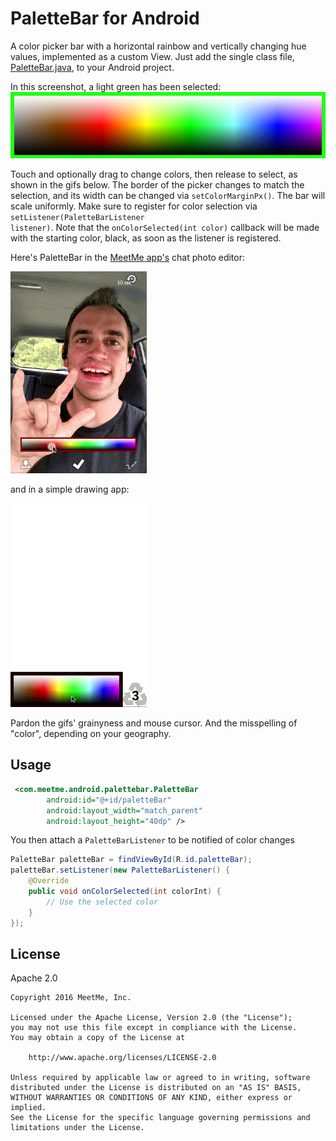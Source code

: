 PaletteBar for Android
==========

A color picker bar with a horizontal rainbow and vertically changing hue values, implemented as a custom View. Just add the single class file, [PaletteBar.java](PaletteBar.java), to your Android project.  

In this screenshot, a light green has been selected:
![ScreenShot](/screenshots/paletteBarScreenshot.png)  

Touch and optionally drag to change colors, then release to select, as shown in the gifs below. The border of the picker changes to match the selection, and its width can be changed via <code>setColorMarginPx()</code>.
The bar will scale uniformly. Make sure to register for color selection via <code>setListener(PaletteBarListener listener)</code>. Note that the <code>onColorSelected(int color)</code> callback will be made with the starting color, black, as soon as the listener is registered.

Here's PaletteBar in the [MeetMe app's](https://play.google.com/store/apps/details?id=com.myyearbook.m) chat photo editor:

![ScreenShot](/screenshots/selfiePaletteBar.gif)

and in a simple drawing app:

![ScreenShot](/screenshots/simpleDrawUse.gif)  

Pardon the gifs' grainyness and mouse cursor. And the misspelling of "color", depending on your geography.

## Usage

```xml
 <com.meetme.android.palettebar.PaletteBar
        android:id="@+id/paletteBar"
        android:layout_width="match_parent"
        android:layout_height="40dp" />
```

You then attach a `PaletteBarListener` to be notified of color changes

```java
PaletteBar paletteBar = findViewById(R.id.paletteBar);
paletteBar.setListener(new PaletteBarListener() {
    @Override
    public void onColorSelected(int colorInt) {
        // Use the selected color
    }
});
```

## License

 Apache 2.0

    Copyright 2016 MeetMe, Inc.

    Licensed under the Apache License, Version 2.0 (the "License");
    you may not use this file except in compliance with the License.
    You may obtain a copy of the License at

        http://www.apache.org/licenses/LICENSE-2.0

    Unless required by applicable law or agreed to in writing, software
    distributed under the License is distributed on an "AS IS" BASIS,
    WITHOUT WARRANTIES OR CONDITIONS OF ANY KIND, either express or implied.
    See the License for the specific language governing permissions and
    limitations under the License.
